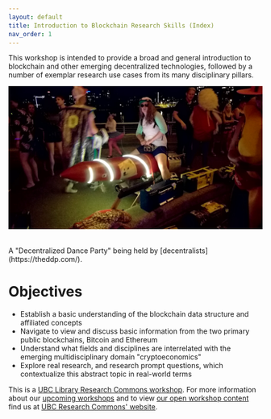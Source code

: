 ```yaml
---
layout: default
title: Introduction to Blockchain Research Skills (Index)
nav_order: 1
---
```


This workshop is intended to provide a broad and general introduction to blockchain and other emerging decentralized technologies, followed by a number of exemplar research use cases from its many disciplinary pillars.

![Decentralized Dance Party picture](ddp.jpg)

<br>
A "Decentralized Dance Party" being held by [decentralists](https://theddp.com/).
<br>

# Objectives

* Establish a basic understanding of the blockchain data structure and affiliated concepts
* Navigate to view and discuss basic information from the two primary public blockchains, Bitcoin and Ethereum
* Understand what fields and disciplines are interrelated with the emerging multidisciplinary domain "cryptoeconomics"
* Explore real research, and research prompt questions, which contextualize this abstract topic in real-world terms

This is a [UBC Library Research Commons workshop](https://researchcommons.library.ubc.ca). For more information about our [upcoming workshops](https://researchcommons.library.ubc.ca/events/) and to view [our open workshop content](https://researchcommons.library.ubc.ca/oer/) find us at [UBC Research Commons' website](https://researchcommons.library.ubc.ca).
